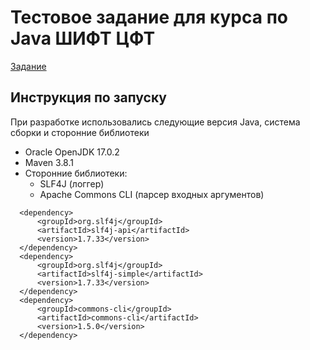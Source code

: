 # Тестовое задание для курса по Java ШИФТ ЦФТ

[Задание](https://drive.google.com/file/d/10qhGjn7biURykP8hIcT6NJHoGX-WOHUh/view)

## Инструкция по запуску
При разработке использовались следующие версия Java, система сборки и сторонние библиотеки
* Oracle OpenJDK 17.0.2
* Maven 3.8.1
* Сторонние библиотеки:
  * SLF4J (логгер)
  * Apache Commons CLI (парсер входных аргументов)

```
  <dependency>
      <groupId>org.slf4j</groupId>
      <artifactId>slf4j-api</artifactId>
      <version>1.7.33</version>
  </dependency>
  <dependency>
      <groupId>org.slf4j</groupId>
      <artifactId>slf4j-simple</artifactId>
      <version>1.7.33</version>
  </dependency>
  <dependency>
      <groupId>commons-cli</groupId>
      <artifactId>commons-cli</artifactId>
      <version>1.5.0</version>
  </dependency>
```

